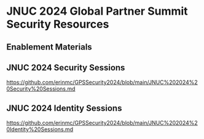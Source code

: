 # JNUC 2024 Global Partner Summit Security Resources

## Enablement Materials

## JNUC 2024 Security Sessions

https://github.com/erinmc/GPSSecurity2024/blob/main/JNUC%202024%20Security%20Sessions.md

## JNUC 2024 Identity Sessions

https://github.com/erinmc/GPSSecurity2024/blob/main/JNUC%202024%20Identity%20Sessions.md
